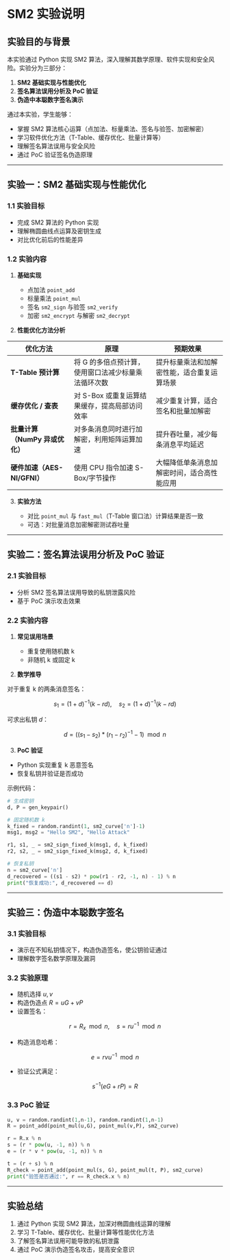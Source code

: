 # SM2 实验说明

## 实验目的与背景

本实验通过 Python 实现 SM2 算法，深入理解其数学原理、软件实现和安全风险。实验分为三部分：

1. **SM2 基础实现与性能优化**
2. **签名算法误用分析及 PoC 验证**
3. **伪造中本聪数字签名演示**

通过本实验，学生能够：

* 掌握 SM2 算法核心运算（点加法、标量乘法、签名与验签、加密解密）
* 学习软件优化方法（T-Table、缓存优化、批量计算等）
* 理解签名算法误用与安全风险
* 通过 PoC 验证签名伪造原理

---

## 实验一：SM2 基础实现与性能优化

### 1.1 实验目标

* 完成 SM2 算法的 Python 实现
* 理解椭圆曲线点运算及密钥生成
* 对比优化前后的性能差异

### 1.2 实验内容

1. **基础实现**

   * 点加法 `point_add`
   * 标量乘法 `point_mul`
   * 签名 `sm2_sign` 与验签 `sm2_verify`
   * 加密 `sm2_encrypt` 与解密 `sm2_decrypt`

2. **性能优化方法分析**

| 优化方法                  | 原理                          | 预期效果                  |
| --------------------- | --------------------------- | --------------------- |
| **T-Table 预计算**       | 将 G 的多倍点预计算，使用窗口法减少标量乘法循环次数 | 提升标量乘法和加解密性能，适合重复运算场景 |
| **缓存优化 / 查表**         | 对 S-Box 或重复运算结果缓存，提高局部访问效率  | 减少重复计算，适合签名和批量加解密     |
| **批量计算（NumPy 异或优化）**  | 对多条消息同时进行加解密，利用矩阵运算加速       | 提升吞吐量，减少每条消息平均延迟      |
| **硬件加速（AES-NI/GFNI）** | 使用 CPU 指令加速 S-Box/字节操作      | 大幅降低单条消息加解密时间，适合高性能应用 |

3. **实验方法**

   * 对比 `point_mul` 与 `fast_mul`（T-Table 窗口法）计算结果是否一致
   * 可选：对批量消息加密解密测试吞吐量

---

## 实验二：签名算法误用分析及 PoC 验证

### 2.1 实验目标

* 分析 SM2 签名算法误用导致的私钥泄露风险
* 基于 PoC 演示攻击效果

### 2.2 实验内容

1. **常见误用场景**

   * 重复使用随机数 k
   * 非随机 k 或固定 k

2. **数学推导**

对于重复 k 的两条消息签名：

$$
s_1 = (1+d)^{-1}(k - r d), \quad s_2 = (1+d)^{-1}(k - r d)
$$

可求出私钥 $d$：

$$
d = ((s_1 - s_2) * (r_1 - r_2)^{-1} - 1) \mod n
$$

3. **PoC 验证**

* Python 实现重复 k 恶意签名
* 恢复私钥并验证是否成功

示例代码：

```python
# 生成密钥
d, P = gen_keypair()

# 固定随机数 k
k_fixed = random.randint(1, sm2_curve['n']-1)
msg1, msg2 = "Hello SM2", "Hello Attack"

r1, s1, _ = sm2_sign_fixed_k(msg1, d, k_fixed)
r2, s2, _ = sm2_sign_fixed_k(msg2, d, k_fixed)

# 恢复私钥
n = sm2_curve['n']
d_recovered = ((s1 - s2) * pow(r1 - r2, -1, n) - 1) % n
print("恢复成功:", d_recovered == d)
```

---

## 实验三：伪造中本聪数字签名

### 3.1 实验目标

* 演示在不知私钥情况下，构造伪造签名，使公钥验证通过
* 理解数字签名数学原理及漏洞

### 3.2 实验原理

* 随机选择 $u, v$
* 构造伪造点 $R = uG + vP$
* 设置签名：

$$
r = R_x \mod n, \quad s = r u^{-1} \mod n
$$

* 构造消息哈希：

$$
e = r v u^{-1} \mod n
$$

* 验证公式满足：

$$
s^{-1} (e G + r P) = R
$$

### 3.3 PoC 验证

```python
u, v = random.randint(1,n-1), random.randint(1,n-1)
R = point_add(point_mul(u,G), point_mul(v,P), sm2_curve)

r = R.x % n
s = (r * pow(u, -1, n)) % n
e = (r * v * pow(u, -1, n)) % n

t = (r + s) % n
R_check = point_add(point_mul(s, G), point_mul(t, P), sm2_curve)
print("验签是否通过:", r == R_check.x % n)
```

---

## 实验总结

1. 通过 Python 实现 SM2 算法，加深对椭圆曲线运算的理解
2. 学习 T-Table、缓存优化、批量计算等性能优化方法
3. 了解签名算法误用可能导致的私钥泄露
4. 通过 PoC 演示伪造签名攻击，提高安全意识
